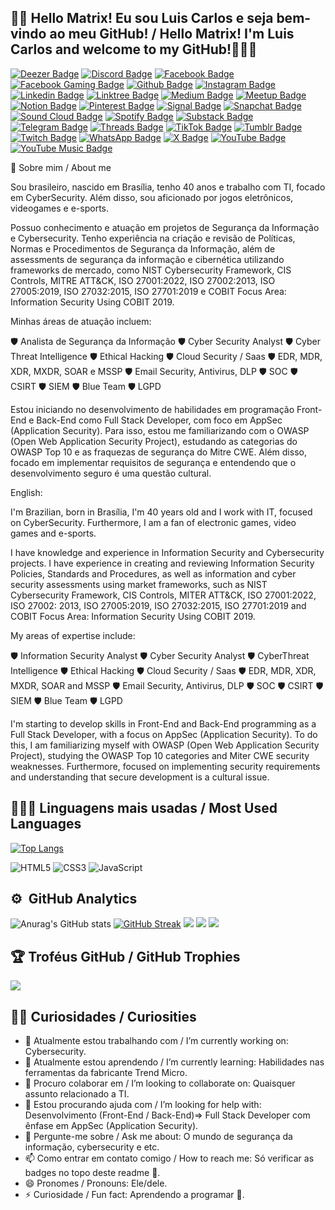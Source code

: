 ## 👩‍🚀 Hello Matrix! Eu sou Luis Carlos e seja bem-vindo ao meu GitHub! / Hello Matrix! I'm Luis Carlos and welcome to my GitHub!👨🏻‍💻

[![Deezer Badge](https://img.shields.io/badge/Deezer-FEAA2D?style=for-the-badge&logo=deezer&logoColor=white&link=https://www.deezer.com/br/profile/5562289664)](https://www.deezer.com/br/profile/5562289664)
[![Discord Badge](https://img.shields.io/badge/Discord-%235865F2.svg?style=for-the-badge&logo=discord&logoColor=white&link=https://discord.com/invite/luiscarlos.ao)](https://discord.com/invite/luiscarlos.ao)
[![Facebook Badge](https://img.shields.io/badge/Facebook-1877F2?style=for-the-badge&logo=facebook&logoColor=white&link=https://www.facebook.com/luis.carlosalvesdeoliveira.7)](https://www.facebook.com/luis.carlosalvesdeoliveira.7)
[![Facebook Gaming Badge](https://img.shields.io/badge/Facebook_Gaming-005FED?style=for-the-badge&logo=facebook-gaming&logoColor=white&link=https://www.facebook.com/luiscarlosproplayer)](https://www.facebook.com/luiscarlosproplayer)
[![Github Badge](https://img.shields.io/badge/GitHub-100000?style=for-the-badge&logo=github&logoColor=white&link=https://github.com/luiscarlos-ao)](https://github.com/luiscarlos-ao)
[![Instagram Badge](https://img.shields.io/badge/Instagram-E4405F?style=for-the-badge&logo=instagram&logoColor=white&link=https://www.instagram.com/luiscarlosoficial/)](https://www.instagram.com/luiscarlosoficial/)
[![Linkedin Badge](https://img.shields.io/badge/LinkedIn-0077B5?style=for-the-badge&logo=linkedin&logoColor=white&Linkedin&logoColor=white&link=https://www.linkedin.com/in/luis-carlos-alves-de-oliveira-87997b21/)](https://www.linkedin.com/in/luis-carlos-alves-de-oliveira-87997b21/)
[![Linktree Badge](https://img.shields.io/badge/linktree-1de9b6?style=for-the-badge&logo=linktree&logoColor=white&link=https://linktr.ee/luiscarlos.ao)](https://linktr.ee/luiscarlos.ao)
[![Medium Badge](https://img.shields.io/badge/Medium-12100E?style=for-the-badge&logo=medium&logoColor=white&link=https://medium.com/@luiscarlos.ao)](https://medium.com/@luiscarlos.ao)
[![Meetup Badge](https://img.shields.io/badge/Meetup-f64363?style=for-the-badge&logo=meetup&logoColor=white&link=https://www.meetup.com/pt-BR/members/343198887/)](https://www.meetup.com/pt-BR/members/343198887/)
[![Notion Badge](https://img.shields.io/badge/Notion-%23000000.svg?style=for-the-badge&logo=notion&logoColor=white&link=https://www.notion.so/8e368aa3482e41b890be223427582d40)](https://www.notion.so/8e368aa3482e41b890be223427582d40)
[![Pinterest Badge](https://img.shields.io/badge/Pinterest-%23E60023.svg?&style=for-the-badge&logo=Pinterest&logoColor=white&link=https://br.pinterest.com/luiscarlos1984/)](https://br.pinterest.com/luiscarlos1984/)
[![Signal Badge](https://img.shields.io/badge/Signal-3A76F0?style=for-the-badge&logo=signal&logoColor=white&link=https://signal.me/#eu/DA5qixAHoX6Rfg6EcUToy7-RSF-OFXbnC7lWZqBgUeGOhA2ygQRL8oX2u8mEUdyq)](https://signal.me/#eu/DA5qixAHoX6Rfg6EcUToy7-RSF-OFXbnC7lWZqBgUeGOhA2ygQRL8oX2u8mEUdyq)
[![Snapchat Badge](https://img.shields.io/badge/Snapchat-FFFC00?style=for-the-badge&logo=snapchat&logoColor=white&link=https://www.snapchat.com/add/luiscarlos.ao)](https://www.snapchat.com/add/luiscarlos.ao)
[![Sound Cloud Badge](https://img.shields.io/badge/sound%20cloud-FF5500?style=for-the-badge&logo=soundcloud&logoColor=white&link=https://soundcloud.com/luis-carlos-alves-de-oliv)](https://soundcloud.com/luis-carlos-alves-de-oliv)
[![Spotify Badge](https://img.shields.io/badge/Spotify-1ED760?style=for-the-badge&logo=spotify&logoColor=white&link=https://open.spotify.com/user/31krvywc24saosluyltdhvne2kji)](https://open.spotify.com/user/31krvywc24saosluyltdhvne2kji)
[![Substack Badge](https://img.shields.io/badge/Substack-%23006f5c.svg?style=for-the-badge&logo=substack&logoColor=FF6719&link=https://substack.com/@luiscarlos1983)](https://substack.com/@luiscarlos1983)
[![Telegram Badge](https://img.shields.io/badge/Telegram-2CA5E0?style=for-the-badge&logo=telegram&logoColor=white&link=https://t.me/luiscarlos_ao)](https://t.me/luiscarlos_ao)
[![Threads Badge](https://img.shields.io/badge/Threads-000000?style=for-the-badge&logo=Threads&logoColor=white&link=https://www.threads.net/@luiscarlosoficial?hl=pt-br)](https://www.threads.net/@luiscarlosoficial?hl=pt-br)
[![TikTok Badge](https://img.shields.io/badge/TikTok-000000?style=for-the-badge&logo=tiktok&logoColor=white&link=https://www.tiktok.com/@luis.carlos.phant)](https://www.tiktok.com/@luis.carlos.phant)
[![Tumblr Badge](https://img.shields.io/badge/Tumblr-%2336465D.svg?&style=for-the-badge&logo=Tumblr&logoColor=white&link=https://www.tumblr.com/blog/luiscarlosoficialblog)](https://www.tumblr.com/blog/luiscarlosoficialblog)
[![Twitch Badge](https://img.shields.io/badge/Twitch-9146FF?style=for-the-badge&logo=twitch&logoColor=white&link=https://www.twitch.tv/dignitasomael)](https://www.twitch.tv/dignitasomael)
[![WhatsApp Badge](https://img.shields.io/badge/WhatsApp-25D366?style=for-the-badge&logo=whatsapp&logoColor=white&link=https://api.whatsapp.com/send?phone=5561985574529)](https://api.whatsapp.com/send?phone=5561985574529)
[![X Badge](https://img.shields.io/badge/X-%23000000.svg?style=for-the-badge&logo=X&logoColor=white&link=https://twitter.com/luiscarlos_ao)](https://twitter.com/luiscarlos_ao)
[![YouTube Badge](https://img.shields.io/badge/YouTube-FF0000?style=for-the-badge&logo=youtube&logoColor=white&link=https://www.youtube.com/channel/UCBLWDYQ7wQXa4M0rZKt3AnA)](https://www.youtube.com/channel/UCBLWDYQ7wQXa4M0rZKt3AnA)
[![YouTube Music Badge](https://img.shields.io/badge/YouTube_Music-FF0000?style=for-the-badge&logo=youtube-music&logoColor=white&link=https://music.youtube.com/channel/UCBLWDYQ7wQXa4M0rZKt3AnA)](https://music.youtube.com/channel/UCBLWDYQ7wQXa4M0rZKt3AnA) 

🤖 Sobre mim / About me

Sou brasileiro, nascido em Brasília, tenho 40 anos e trabalho com TI, focado em CyberSecurity. Além disso, sou aficionado por jogos eletrônicos, videogames e e-sports.

Possuo conhecimento e atuação em projetos de Segurança da Informação e Cybersecurity. Tenho experiência na criação e revisão de Políticas, Normas e Procedimentos de Segurança da Informação, além de assessments de segurança da informação e cibernética utilizando frameworks de mercado, como NIST Cybersecurity Framework, CIS Controls, MITRE ATT&CK, ISO 27001:2022, ISO 27002:2013, ISO 27005:2019, ISO 27032:2015, ISO 27701:2019 e COBIT Focus Area: Information Security Using COBIT 2019.

Minhas áreas de atuação incluem:

🛡️ Analista de Segurança da Informação
🛡️ Cyber Security Analyst
🛡️ Cyber Threat Intelligence
🛡️ Ethical Hacking
🛡️ Cloud Security / Saas
🛡️ EDR, MDR, XDR, MXDR, SOAR e MSSP
🛡️ Email Security, Antivirus, DLP
🛡️ SOC
🛡️ CSIRT
🛡️ SIEM
🛡️ Blue Team
🛡️ LGPD

Estou iniciando no desenvolvimento de habilidades em programação Front-End e Back-End como Full Stack Developer, com foco em AppSec (Application Security). Para isso, estou me familiarizando com o OWASP (Open Web Application Security Project), estudando as categorias do OWASP Top 10 e as fraquezas de segurança do Mitre CWE. Além disso, focado em implementar requisitos de segurança e entendendo que o desenvolvimento seguro é uma questão cultural.

English:

I'm Brazilian, born in Brasília, I'm 40 years old and I work with IT, focused on CyberSecurity. Furthermore, I am a fan of electronic games, video games and e-sports.

I have knowledge and experience in Information Security and Cybersecurity projects. I have experience in creating and reviewing Information Security Policies, Standards and Procedures, as well as information and cyber security assessments using market frameworks, such as NIST Cybersecurity Framework, CIS Controls, MITER ATT&CK, ISO 27001:2022, ISO 27002: 2013, ISO 27005:2019, ISO 27032:2015, ISO 27701:2019 and COBIT Focus Area: Information Security Using COBIT 2019.

My areas of expertise include:

🛡️ Information Security Analyst
🛡️ Cyber ​​Security Analyst
🛡️ Cyber ​​Threat Intelligence
🛡️ Ethical Hacking
🛡️ Cloud Security / Saas
🛡️ EDR, MDR, XDR, MXDR, SOAR and MSSP
🛡️ Email Security, Antivirus, DLP
🛡️ SOC
🛡️ CSIRT
🛡️ SIEM
🛡️ Blue Team
🛡️ LGPD

I'm starting to develop skills in Front-End and Back-End programming as a Full Stack Developer, with a focus on AppSec (Application Security). To do this, I am familiarizing myself with OWASP (Open Web Application Security Project), studying the OWASP Top 10 categories and Miter CWE security weaknesses. Furthermore, focused on implementing security requirements and understanding that secure development is a cultural issue.

## 👨🏾‍💻 Linguagens mais usadas / Most Used Languages

[![Top Langs](https://github-readme-stats-git-masterrstaa-rickstaa.vercel.app/api/top-langs/?username=luiscarlos-ao&layout=compact&theme=one_dark_pro)](https://github.com/luiscarlos-ao/github-readme-stats)

![HTML5](https://img.shields.io/badge/HTML5-E34F26?style=for-the-badge&logo=html5&logoColor=white)
![CSS3](https://img.shields.io/badge/CSS3-1572B6?style=for-the-badge&logo=css3&logoColor=white)
![JavaScript](https://img.shields.io/badge/JavaScript-323330?style=for-the-badge&logo=javascript&logoColor=F7DF1E)

## :gear: &nbsp;GitHub Analytics
![Anurag's GitHub stats](https://github-readme-stats-git-masterrstaa-rickstaa.vercel.app/api?username=luiscarlos-ao&show_icons=true&theme=nord)
[![GitHub Streak](http://github-readme-streak-stats.herokuapp.com?user=luiscarlos-ao&theme=nord&date_format=j%20M%5B%20Y%5D)](https://git.io/streak-stats)
![](http://github-profile-summary-cards.vercel.app/api/cards/profile-details?username=luiscarlos-ao&theme=nord_dark)
![](http://github-profile-summary-cards.vercel.app/api/cards/repos-per-language?username=luiscarlos-ao&hide=Html&theme=nord_dark)
![](http://github-profile-summary-cards.vercel.app/api/cards/most-commit-language?username=luiscarlos-ao&theme=nord_dark)

## 🏆 Troféus GitHub / GitHub Trophies
![](https://github-profile-trophy.vercel.app/?username=luiscarlos-ao&theme=radical&no-frame=false&no-bg=true&margin-w=4)

## 👦🏻 Curiosidades / Curiosities

- 🔭 Atualmente estou trabalhando com / I’m currently working on: Cybersecurity.
- 🌱 Atualmente estou aprendendo / I’m currently learning: Habilidades nas ferramentas da fabricante Trend Micro.
- 👯 Procuro colaborar em / I’m looking to collaborate on: Quaisquer assunto relacionado a TI.
- 🤔 Estou procurando ajuda com / I’m looking for help with: Desenvolvimento (Front-End / Back-End)=> Full Stack Developer com ênfase em AppSec (Application Security).
- 💬 Pergunte-me sobre / Ask me about: O mundo de segurança da informação, cybersecurity e etc.
- 📫 Como entrar em contato comigo / How to reach me: Só verificar as badges no topo deste readme 😬.
- 😄 Pronomes / Pronouns: Ele/dele.
- ⚡ Curiosidade / Fun fact: Aprendendo a programar 🫡.

